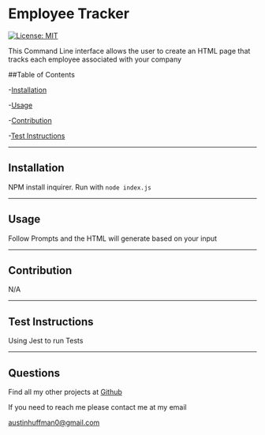 # Employee Tracker  
  [![License: MIT](https://img.shields.io/badge/License-MIT-yellow.svg)](https://opensource.org/licenses/MIT)
  
  This Command Line interface allows the user to create an HTML page that tracks each employee associated with your company

  ##Table of Contents

  -[Installation](#installation)

  -[Usage](#usage)

  -[Contribution](#contribution)

  -[Test Instructions](#test-instructions)

  
  --------
  ## Installation 
  NPM install inquirer. Run with ```node index.js```

  --------
  ## Usage
  Follow Prompts and the HTML will generate based on your input

  --------
  ## Contribution
  N/A
  
  --------
  ## Test Instructions
  Using Jest to run Tests 

  --------
  ## Questions 

  Find all my other projects at [Github](https://github.com/ahuffma2)

  If you need to reach me please contact me at my email 

  austinhuffman0@gmail.com
